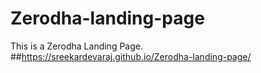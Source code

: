 # Zerodha-landing-page
This is a Zerodha Landing Page.
##https://sreekardevaraj.github.io/Zerodha-landing-page/
